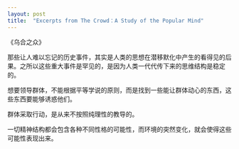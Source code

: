 ```yaml
---
layout: post
title:  "Excerpts from The Crowd：A Study of the Popular Mind"
---
```


《乌合之众》

那些让人难以忘记的历史事件，其实是人类的思想在潜移默化中产生的看得见的后果。之所以这些重大事件是罕见的，是因为人类一代代传下来的思维结构是稳定的。

想要领导群体，不能根据平等学说的原则，而是找到一些能让群体动心的东西，这些东西要能够诱惑他们。

群体采取行动，是从来不按照纯理性的教导的。

一切精神结构都会包含各种不同性格的可能性，而环境的突然变化，就会使得这些可能性表现出来。
